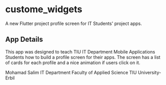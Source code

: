# custome_widgets

A new Flutter project profile screen for IT Students' project apps.

## App Details
This app was designed to teach TIU IT Department Mobile Applications Students how to build a profile screen for their apps. 
The screen has a list of cards for each profile and a nice animation if users click on it.


Mohamad Salim
IT Department 
Faculty of Applied Science
TIU University- Erbil


